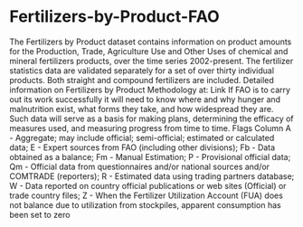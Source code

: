 # Fertilizers-by-Product-FAO
The Fertilizers by Product dataset contains information on product amounts for the Production, Trade, Agriculture Use and Other Uses of chemical and mineral fertilizers products, over the time series 2002-present. The fertilizer statistics data are validated separately for a set of over thirty individual products. Both straight and compound fertilizers are included. Detailed information on Fertilizers by Product Methodology at: Link  If FAO is to carry out its work successfully it will need to know where and why hunger and malnutrition exist, what forms they take, and how widespread they are. Such data will serve as a basis for making plans, determining the efficacy of measures used, and measuring progress from time to time.  Flags Column  A - Aggregate; may include official; semi-official; estimated or calculated data; E - Expert sources from FAO (including other divisions); Fb - Data obtained as a balance; Fm - Manual Estimation; P - Provisional official data; Qm - Official data from questionnaires and/or national sources and/or COMTRADE (reporters); R - Estimated data using trading partners database; W - Data reported on country official publications or web sites (Official) or trade country files; Z - When the Fertilizer Utilization Account (FUA) does not balance due to utilization from stockpiles, apparent consumption has been set to zero
